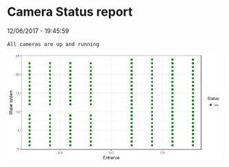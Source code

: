 Camera Status report
================
12/06/2017 - 19:45:59

    All cameras are up and running

![](camreport_files/figure-markdown_github/unnamed-chunk-2-1.png)
